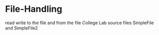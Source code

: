 # File-Handling
read 
write
to 
the
file
and
from 
the 
file
College Lab source files SimpleFile and SimpleFile2
